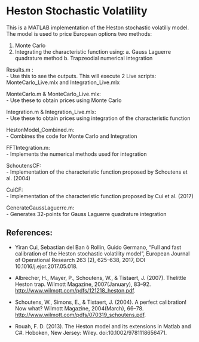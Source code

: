 # Heston Stochastic Volatility
This is a MATLAB implementation of the Heston stochastic volatiliy model. The model is used to price European options two methods:
  1. Monte Carlo
  2. Integrating the characteristic function using:
    a. Gauss Laguerre quadrature method
    b. Trapzeodial numerical integration

Results.m :   
	- Use this to see the outputs. This will execute 2 Live scripts: MonteCarlo_Live.mlx and Integration_Live.mlx

MonteCarlo.m & MonteCarlo_Live.mlx:  
	- Use these to obtain prices using Monte Carlo

Integration.m & Integration_Live.mlx:  
	- Use these to obtain prices using integration of the characteristic function

HestonModel_Combined.m:  
	- Combines the code for Monte Carlo and Integration

FFTIntegration.m:  
	- Implements the numerical methods used for integration

SchoutensCF:  
	- Implementation of the characteristic function proposed by Schoutens et al. (2004)

CuiCF:  
	- Implementation of the characteristic function proposed by Cui et al. (2017)

GenerateGaussLaguerre.m:  
	- Generates 32-points for Gauss Laguerre quadrature integration
  
  
## References:
- Yiran Cui, Sebastian del Ban ̃o Rollin, Guido Germano, “Full and fast calibration of the Heston stochastic volatility model”,    European Journal of Operational Research 263 (2), 625–638, 2017, DOI 10.1016/j.ejor.2017.05.018.

- Albrecher, H., Mayer, P., Schoutens, W., & Tistaert, J. (2007). Thelittle Heston trap. Wilmott Magazine, 2007(January), 83–92. http://www.wilmott.com/pdfs/121218_heston.pdf.

- Schoutens, W., Simons, E., & Tistaert, J. (2004). A perfect calibration! Now what? Wilmott Magazine, 2004(March), 66–78. http://www.wilmott.com/pdfs/070319_schoutens.pdf.

- Rouah, F. D. (2013). The Heston model and its extensions in Matlab and C#. Hoboken, New Jersey: Wiley. doi:10.1002/9781118656471.
